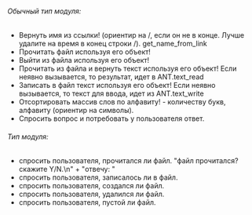 ###### Обычный тип модуля:

- Вернуть имя из ссылки! (ориентир на /, если он не в конце. Лучше удалите на
время в конец строки /). get_name_from_link
- Прочитать файл используя его объект!
- Выйти из файла используя его объект!
- Прочитать из файла и вернуть текст используя его объект! Если неявно
вызывается, то результат, идет в ANT.text_read
- Записать в файл текст используя его объект! Если неявно вызывается, то текст
для ввода, идет из ANT.text_write
- Отсортировать массив слов по алфавиту! - количеству букв, алфавиту (ориентир
на символы).
- Спросить вопрос и потребовать у пользователя ответ.

###### Тип модуля:

- спросить пользователя, прочитался ли файл.
  "файл прочитался? скажите Y/N.\n" + "отвечу: "
- спросить пользователя, записалось ли в файл.
- спросить пользователя, создался ли файл.
- спросить пользователя, удалился ли файл.
- спросить пользователя, пустой ли файл.

